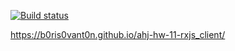 [![Build status](https://ci.appveyor.com/api/projects/status/frlfo7udekyqptd5/branch/main?svg=true)](https://ci.appveyor.com/project/b0ris0vant0n/ahj-hw-11-rxjs_client/branch/main)

https://b0ris0vant0n.github.io/ahj-hw-11-rxjs_client/
